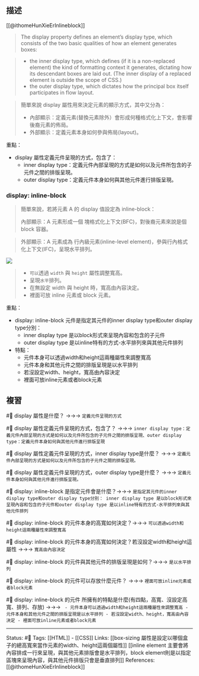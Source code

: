 ## 描述
[[@ithomeHunXieErInlineblock]]
> The display property defines an element’s display type, which consists of the two basic qualities of how an element generates boxes:

> -   the inner display type, which defines (if it is a non-replaced element) the kind of formatting context it generates, dictating how its descendant boxes are laid out. (The inner display of a replaced element is outside the scope of CSS.)
> -   the outer display type, which dictates how the principal box itself participates in flow layout.


> 簡單來說
> display 屬性用來決定元素的顯示方式，其中又分為：
> - 內部顯示：定義元素(替換元素除外）會形成何種格式化上下文，會影響後裔元素的佈局。
> - 外部顯示：定義元素本身如何參與佈局(layout)。

重點：
- display 屬性定義元件呈現的方式，包含了：
	- inner display type：定義元件內部呈現的方式是如何以及元件所包含的子元件之間的排版呈現。
	- outer display type：定義元件本身如何與其他元件進行排版呈現。


### display: inline-block

> 簡單來說，若將元素 A 的 display 值設定為 inline-block：
>
> 內部顯示：A 元素形成一個 塊格式化上下文(BFC)，對後裔元素來說是個 block 容器。

> 外部顯示：A 元素成為 行內級元素(inline-level element)，參與行內格式化上下文(IFC)，呈現水平排列。



![](https://i.imgur.com/8a7zMjs.png)

> -   `可以`透過 `width` 與 `height` 屬性調整寬高。
> -   呈現`水平`排列。
> -   在無設定 width 與 height 時，寬高由內容決定。
> -   裡面可放 inline 元素或 block 元素。

重點：
- display: inline-block 元件是指定其元件的inner display type和outer display type分別：
	- inner display type 是以block形式來呈現內容和包含的子元件
	- outer display type 是以inline特有的方式-水平排列來與其他元件排列
- 特點：
	- 元件本身可以透過width和height這兩種屬性來調整寬高
	- 元件本身和其他元件之間的排版呈現是以水平排列
	- 若沒設定width、height，寬高由內容決定
	- 裡面可放inline元素或者block元素

## 複習

#🧠 display 屬性是什麼？ ->->-> `定義元件呈現的方式`
<!--SR:!2023-05-09,150,250-->

#🧠  display 屬性定義元件呈現的方式，包含了？ ->->-> `inner display type：定義元件內部呈現的方式是如何以及元件所包含的子元件之間的排版呈現、outer display type：定義元件本身如何與其他元件進行排版呈現`
<!--SR:!2022-12-27,71,250-->


#🧠 display 屬性定義元件呈現的方式，inner display type是什麼？ ->->-> `定義元件內部呈現的方式是如何以及元件所包含的子元件之間的排版呈現。`
<!--SR:!2022-12-28,71,250-->


#🧠 display 屬性定義元件呈現的方式，outer display type是什麼？ ->->-> `定義元件本身如何與其他元件進行排版呈現。`
<!--SR:!2022-12-29,72,250-->

#🧠 display: inline-block 是指定元件會是什麼？->->-> `是指定其元件的inner display type和outer display type分別： inner display type 是以block形式來呈現內容和包含的子元件和outer display type 是以inline特有的方式-水平排列來與其他元件排列`
<!--SR:!2022-12-23,68,250-->

#🧠 display: inline-block 的元件本身的高寬如何決定？->->-> `可以透過width和height這兩種屬性來調整寬高`
<!--SR:!2023-01-15,34,230-->

#🧠 display: inline-block 的元件本身的高寬如何決定？若沒設定width和height這屬性 ->->-> `寬高由內容決定`
<!--SR:!2022-12-31,74,250-->

#🧠 display: inline-block 的元件與其他元件的排版呈現是如何？->->-> `是以水平排列`
<!--SR:!2022-12-31,74,250-->

#🧠 display: inline-block 的元件可以存放什麼元件？ ->->-> `裡面可放inline元素或者block元素`
<!--SR:!2022-12-31,74,250-->

#🧠 display: inline-block 的元件 所擁有的特點是什麼(有四點，高寬、沒設定高寬、排列、存放) ->->-> `	- 元件本身可以透過width和height這兩種屬性來調整寬高 - 元件本身和其他元件之間的排版呈現是以水平排列 - 若沒設定width、height，寬高由內容決定 - 裡面可放inline元素或者block元素`
<!--SR:!2022-12-27,70,250-->



---
Status: #🌱 
Tags:
[[HTML]] - [[CSS]]
Links:
[[box-sizing 屬性是設定以哪個盒子的總高寬來當作元素的width、height這兩個屬性]]
[[inline element 主要會將內容排成一行來呈現，與其他元素排版會是水平排列，block element則是以指定區塊來呈現內容，與其他元件排版只會是垂直排列]]
References:
[[@ithomeHunXieErInlineblock]]